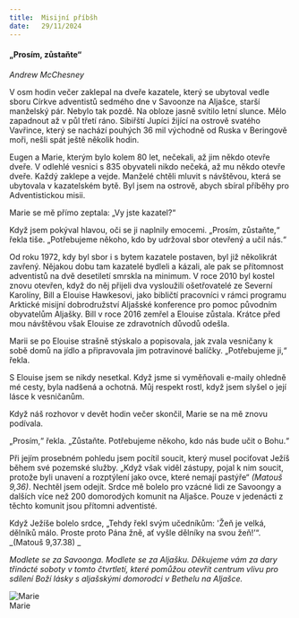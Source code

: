 ```yaml
---
title:  Misijní příbšh
date:   29/11/2024
---
```


#### „Prosím, zůstaňte“

_Andrew McChesney_

V osm hodin večer zaklepal na dveře kazatele, který se ubytoval vedle sboru Církve adventistů sedmého dne v Savoonze na Aljašce, starší manželský pár. Nebylo tak pozdě. Na obloze jasně svítilo letní slunce. Mělo zapadnout až v půl třetí ráno. Sibiřští Jupíci žijící na ostrově svatého Vavřince, který se nachází pouhých 36 mil východně od Ruska v Beringově moři, nešli spát ještě několik hodin.

Eugen a Marie, kterým bylo kolem 80 let, nečekali, až jim někdo otevře dveře. V odlehlé vesnici s 835 obyvateli nikdo nečeká, až mu někdo otevře dveře. Každý zaklepe a vejde. Manželé chtěli mluvit s návštěvou, která se ubytovala v kazatelském bytě. Byl jsem na ostrově, abych sbíral příběhy pro Adventistickou misii.

Marie se mě přímo zeptala: „Vy jste kazatel?“

Když jsem pokýval hlavou, oči se ji naplnily emocemi. „Prosím, zůstaňte,“ řekla tiše. „Potřebujeme někoho, kdo by udržoval sbor otevřený a učil nás.“

Od roku 1972, kdy byl sbor i s bytem kazatele postaven, byl již několikrát zavřený. Nějakou dobu tam kazatelé bydleli a kázali, ale pak se přítomnost adventistů na dvě desetiletí smrskla na minimum. V roce 2010 byl kostel znovu otevřen, když do něj přijeli dva vysloužilí ošetřovatelé ze Severní Karolíny, Bill a Elouise Hawkesovi, jako bibličtí pracovníci v rámci programu Arktické misijní dobrodružství Aljašské konference pro pomoc původním obyvatelům Aljašky. Bill v roce 2016 zemřel a Elouise zůstala. Krátce před mou návštěvou však Elouise ze zdravotních důvodů odešla.

Marii se po Elouise strašně stýskalo a popisovala, jak zvala vesničany k sobě domů na jídlo a připravovala jim potravinové balíčky. „Potřebujeme ji,“ řekla.

S Elouise jsem se nikdy nesetkal. Když jsme si vyměňovali e-maily ohledně mé cesty, byla nadšená a ochotná. Můj respekt rostl, když jsem slyšel o její lásce k vesničanům.

Když náš rozhovor v devět hodin večer skončil, Marie se na mě znovu podívala.

„Prosím,“ řekla. „Zůstaňte. Potřebujeme někoho, kdo nás bude učit o Bohu.“

Při jejím prosebném pohledu jsem pocítil soucit, který musel pociťovat Ježíš během své pozemské služby. „Když však viděl zástupy, pojal k nim soucit, protože byli unavení a rozptýlení jako ovce, které nemají pastýře“ _(Matouš 9,36)_. Nechtěl jsem odejít. Srdce mě bolelo pro vzácné lidi ze Savoongy a dalších více než 200 domorodých komunit na Aljašce. Pouze v jedenácti z těchto komunit jsou přítomni adventisté.

Když Ježíše bolelo srdce, „Tehdy řekl svým učedníkům: 'Žeň je velká, dělníků málo. Proste proto Pána žně, ať vyšle dělníky na svou žeň!’“. _(Matouš 9,37.38) _

_Modlete se za Savoonga. Modlete se za Aljašku. Děkujeme vám za dary třinácté soboty v tomto čtvrtletí, které pomůžou otevřít centrum vlivu pro sdílení Boží lásky s aljašskými domorodci v Bethelu na Aljašce._

![Marie](https://sabbath-school-resources-assets.adventech.io/cs/ss/2024-04/09/picture09.jpg)  
Marie
